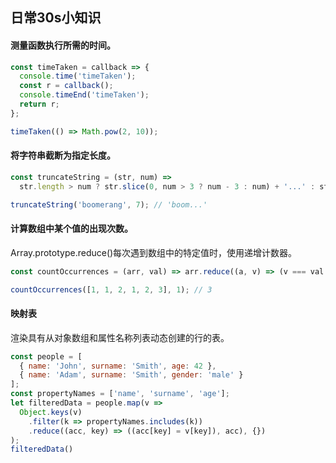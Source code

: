 ## 日常30s小知识

#### 测量函数执行所需的时间。

```js
const timeTaken = callback => {
  console.time('timeTaken');
  const r = callback();
  console.timeEnd('timeTaken');
  return r;
};

timeTaken(() => Math.pow(2, 10)); 
```

#### 将字符串截断为指定长度。

```js
const truncateString = (str, num) =>
  str.length > num ? str.slice(0, num > 3 ? num - 3 : num) + '...' : str;

truncateString('boomerang', 7); // 'boom...'
```
#### 计算数组中某个值的出现次数。
Array.prototype.reduce()每次遇到数组中的特定值时，使用递增计数器。

```js
const countOccurrences = (arr, val) => arr.reduce((a, v) => (v === val ? a + 1 : a), 0);

countOccurrences([1, 1, 2, 1, 2, 3], 1); // 3
```
#### 映射表
渲染具有从对象数组和属性名称列表动态创建的行的表。
```js
const people = [
  { name: 'John', surname: 'Smith', age: 42 },
  { name: 'Adam', surname: 'Smith', gender: 'male' }
];
const propertyNames = ['name', 'surname', 'age'];
let filteredData = people.map(v =>
  Object.keys(v)
    .filter(k => propertyNames.includes(k))
    .reduce((acc, key) => ((acc[key] = v[key]), acc), {})
);
filteredData()
```